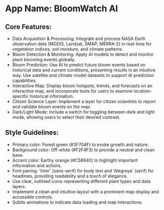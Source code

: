 # **App Name**: BloomWatch AI

## Core Features:

- Data Acquisition & Processing: Integrate and process NASA Earth observation data (MODIS, Landsat, SMAP, MERRA-2) in real-time for vegetation indices, soil moisture, and climate patterns.
- Bloom Detection & Monitoring: Apply AI models to detect and monitor plant blooming events globally.
- Bloom Prediction: Use AI to predict future bloom events based on historical data and current conditions, presenting results in an intuitive way. Use satellite and climate model datasets to support AI prediction capabilities.
- Interactive Map: Display bloom hotspots, trends, and forecasts on an interactive map, and incorporate tools for users to examine location-specific historical information.
- Citizen Science Layer: Implement a layer for citizen scientists to report and validate bloom events on the map.
- Dark/Light Mode: Include a switch for toggling between dark and light mode, allowing users to select their desired contrast.

## Style Guidelines:

- Primary color: Forest green (#3F704F) to evoke growth and nature.
- Background color: Off-white (#F2F4F3) to provide a neutral and clean base.
- Accent color: Earthy orange (#C58940) to highlight important information and actions.
- Font pairing: 'Inter' (sans-serif) for body text and 'Alegreya' (serif) for headlines, providing readability and a touch of elegance.
- Use clear, outlined icons representing different plant types and data layers.
- Implement a clean and intuitive layout with a prominent map display and accessible controls.
- Subtle animations to indicate data loading and map interactions.